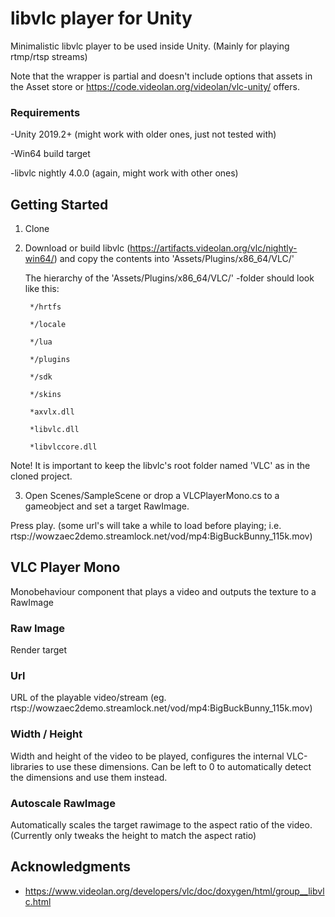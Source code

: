# libvlc player for Unity
Minimalistic libvlc player to be used inside Unity. (Mainly for playing rtmp/rtsp streams)

Note that the wrapper is partial and doesn't include options that assets in the
Asset store or https://code.videolan.org/videolan/vlc-unity/ offers.

### Requirements
-Unity 2019.2+ (might work with older ones, just not tested with)

-Win64 build target

-libvlc nightly 4.0.0 (again, might work with other ones)

## Getting Started
1. Clone

2. Download or build libvlc (https://artifacts.videolan.org/vlc/nightly-win64/) and copy the contents into 'Assets/Plugins/x86_64/VLC/'

	The hierarchy of the 'Assets/Plugins/x86_64/VLC/' -folder should look like this:

		*/hrtfs

		*/locale

		*/lua

		*/plugins

		*/sdk

		*/skins

		*axvlx.dll

		*libvlc.dll

		*libvlccore.dll

Note! It is important to keep the libvlc's root folder named 'VLC' as in the cloned project.

3. Open Scenes/SampleScene or drop a VLCPlayerMono.cs to a gameobject and set a target RawImage.

Press play. (some url's will take a while to load before playing; i.e. rtsp://wowzaec2demo.streamlock.net/vod/mp4:BigBuckBunny_115k.mov)

## VLC Player Mono
Monobehaviour component that plays a video and outputs the texture to a RawImage

### Raw Image
Render target

### Url
URL of the playable video/stream (eg. rtsp://wowzaec2demo.streamlock.net/vod/mp4:BigBuckBunny_115k.mov)

### Width / Height
Width and height of the video to be played, configures the internal VLC-libraries to use these
dimensions. Can be left to 0 to automatically detect the dimensions and use them instead.

### Autoscale RawImage
Automatically scales the target rawimage to the aspect ratio of the video.
(Currently only tweaks the height to match the aspect ratio)

## Acknowledgments

* https://www.videolan.org/developers/vlc/doc/doxygen/html/group__libvlc.html

